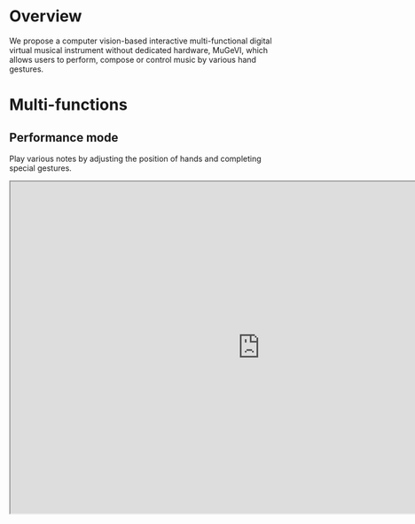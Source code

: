 # Overview
We propose a computer vision-based interactive multi-functional digital virtual musical instrument without dedicated hardware, MuGeVI, which allows users to perform, compose or control music by various hand gestures.
# Multi-functions
## Performance mode
Play various notes by adjusting the position of hands and completing special gestures.
<iframe height=600 width=900 src="https://www.bilibili.com/video/BV1UL41127Vd?p=1">

## Accompaniment mode
Control the scale degree and textures to accompany the singer or player in real time.
<iframe height=600 width=900 src="https://www.bilibili.com/video/BV1UL41127Vd?p=2">

## Control mode
Control the transposition and volume of a track being played.
<iframe height=600 width=900 src="https://www.bilibili.com/video/BV1UL41127Vd?p=3">

## Audio effects mode
Provide audio effects for instruments such as electric guitars in real time.
<iframe height=600 width=900 src="https://www.bilibili.com/video/BV1UL41127Vd?p=4">

# Innovations
1. No need to use sensors, easy to popularize and apply;
2. Support for both MIDI and audio;
3. Multiple modes switchable at any time;
4. Scalability and programmability.
